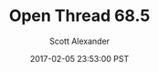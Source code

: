 ---
layout: podcast
title: "Open Thread 68.5"
author: Scott Alexander
description: https://slatestarcodex.com/2017/02/05/open-thread-68-5/
date: 2017-02-05 23:53:00 PST
length: 58564
duration: 15
guid: open-thread-68-5
---